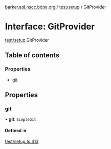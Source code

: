 [barker.api.hscc.bdpa.org][1] / [test/setup][2] / GitProvider

# Interface: GitProvider

[test/setup][2].GitProvider

## Table of contents

### Properties

- [git][3]

## Properties

### git

• **git**: `SimpleGit`

#### Defined in

[test/setup.ts:413][4]

[1]: ../README.md
[2]: ../modules/test_setup.md
[3]: test_setup.gitprovider.md#git
[4]:
  https://github.com/nhscc/barker.api.hscc.bdpa.org/blob/b8087e9/test/setup.ts#L413
